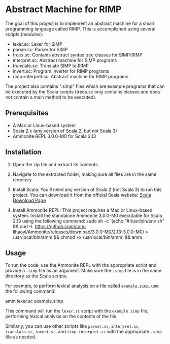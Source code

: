 # Abstract Machine for RIMP

The goal of this project is to implement an abstract machine for a small programming language called RIMP. This is accomplished using several scripts (modules):

- lexer.sc: Lexer for SIMP
- parser.sc: Parser for SIMP
- trees.sc: Contains abstract syntax tree classes for SIMP/RIMP
- interpret.sc: Abstract machine for SIMP programs
- translate.sc: Translate SIMP to RIMP
- invert.sc: Program inverter for RIMP programs
- rimp-interpret.sc: Abstract machine for RIMP programs

The project also contains ".simp" files which are example programs that can be executed by the Scala scripts (trees.sc only contains classes and does not contain a main method to be executed).


## Prerequisites

- A Mac or Linux-based system
- Scala 2.x (any version of Scala 2, but not Scala 3)
- Ammonite REPL 3.0.0-M0 for Scala 2.13


## Installation

1. Open the zip file and extract its contents.
2. Navigate to the extracted folder, making sure all files are in the same directory.

3. Install Scala: You'll need any version of Scala 2 (not Scala 3) to run this project. You can download it from the official Scala website:
   [Scala Download Page](https://www.scala-lang.org/download/)

4. Install Ammonite REPL: This project requires a Mac or Linux-based system. Install the standalone Ammonite 3.0.0-M0 executable for Scala 2.13 using the following command:
 sudo sh -c '(echo "#!/usr/bin/env sh" && curl -L https://github.com/com-lihaoyi/Ammonite/releases/download/3.0.0-M0/2.13-3.0.0-M0) > /usr/local/bin/amm && chmod +x /usr/local/bin/amm' && amm

## Usage

To run the code, use the Ammonite REPL with the appropriate script and provide a `.simp` file as an argument. Make sure the `.simp` file is in the same directory as the Scala scripts.

For example, to perform lexical analysis on a file called `example.simp`, use the following command:

amm lexer.sc example.simp


This command will run the `lexer.sc` script with the `example.simp` file, performing lexical analysis on the contents of the file.

Similarly, you can use other scripts like `parser.sc`, `interpret.sc`, `translate.sc`, `invert.sc`, and `rimp-interpret.sc` with the appropriate `.simp` file as needed.




